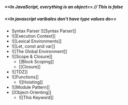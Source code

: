 
##### ==In JavaScript, everything is an object== // This is false
##### ==In javascript varibales don't have type values do==

- Syntax Parser ![[Syntax Parser]]
- ![[Execution Context]]
- ![[Lexical Environments]]
- ![[Let, const and var]]
- ![[The Global Environment]]
- ![[Scope & Closure]]
	- [[Block Scoping]]
	- [[Closure]]
- ![[TDZ]]
- ![[Functions]]
	- ![[Hoisting]]
- ![[Module Pattern]]
- [[Object-Orienting]]
	- ![[This Keyword]]